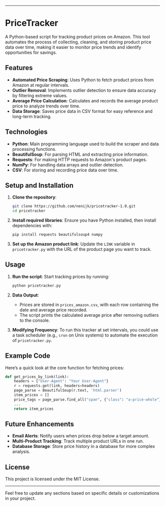
---

# PriceTracker

A Python-based script for tracking product prices on Amazon. This tool automates the process of collecting, cleaning, and storing product price data over time, making it easier to monitor price trends and identify opportunities for savings.

## Features

- **Automated Price Scraping**: Uses Python to fetch product prices from Amazon at regular intervals.
- **Outlier Removal**: Implements outlier detection to ensure data accuracy by filtering extreme values.
- **Average Price Calculation**: Calculates and records the average product price to analyze trends over time.
- **Data Storage**: Saves price data in CSV format for easy reference and long-term tracking.

## Technologies

- **Python**: Main programming language used to build the scraper and data processing functions.
- **BeautifulSoup**: For parsing HTML and extracting price information.
- **Requests**: For making HTTP requests to Amazon's product pages.
- **NumPy**: For handling data arrays and outlier detection.
- **CSV**: For storing and recording price data over time.

## Setup and Installation

1. **Clone the repository**:
    ```bash
    git clone https://github.com/nenijk/pricetracker-1.0.git
    cd pricetracker
    ```

2. **Install required libraries**:
    Ensure you have Python installed, then install dependencies with:
    ```bash
    pip install requests beautifulsoup4 numpy
    ```

3. **Set up the Amazon product link**:
   Update the `LINK` variable in `pricetracker.py` with the URL of the product page you want to track.

## Usage

1. **Run the script**:
   Start tracking prices by running:
    ```bash
    python pricetracker.py
    ```

2. **Data Output**:
   - Prices are stored in `prices_amazon.csv`, with each row containing the date and average price recorded.
   - The script prints the calculated average price after removing outliers to the console.

3. **Modifying Frequency**:
   To run this tracker at set intervals, you could use a task scheduler (e.g., `cron` on Unix systems) to automate the execution of `pricetracker.py`.

## Example Code

Here’s a quick look at the core function for fetching prices:
```python
def get_prices_by_link(link):
    headers = {"User-Agent": "Your User-Agent"}
    r = requests.get(link, headers=headers)
    page_parse = BeautifulSoup(r.text, 'html.parser')
    item_prices = []
    price_tags = page_parse.find_all("span", {"class": "a-price-whole"})
    ...
    return item_prices
```

## Future Enhancements

- **Email Alerts**: Notify users when prices drop below a target amount.
- **Multi-Product Tracking**: Track multiple product URLs in one run.
- **Database Storage**: Store price history in a database for more complex analysis.

## License

This project is licensed under the MIT License.

---

Feel free to update any sections based on specific details or customizations in your project.
